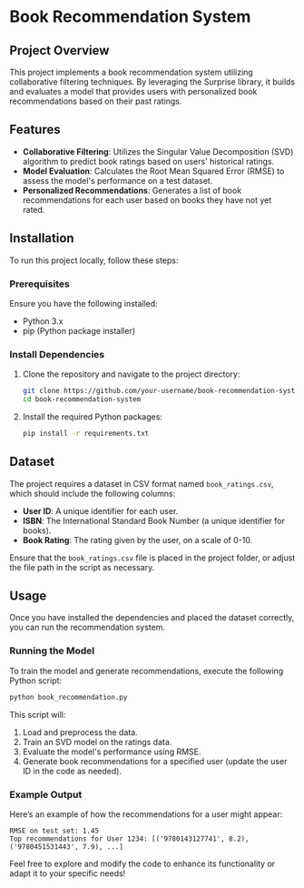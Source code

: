 # Book Recommendation System

## Project Overview

This project implements a book recommendation system utilizing collaborative filtering techniques. By leveraging the Surprise library, it builds and evaluates a model that provides users with personalized book recommendations based on their past ratings.

## Features

- **Collaborative Filtering**: Utilizes the Singular Value Decomposition (SVD) algorithm to predict book ratings based on users' historical ratings.
- **Model Evaluation**: Calculates the Root Mean Squared Error (RMSE) to assess the model's performance on a test dataset.
- **Personalized Recommendations**: Generates a list of book recommendations for each user based on books they have not yet rated.

## Installation

To run this project locally, follow these steps:

### Prerequisites

Ensure you have the following installed:

- Python 3.x
- pip (Python package installer)

### Install Dependencies

1. Clone the repository and navigate to the project directory:

   ```bash
   git clone https://github.com/your-username/book-recommendation-system.git
   cd book-recommendation-system
   ```

2. Install the required Python packages:

   ```bash
   pip install -r requirements.txt
   ```


## Dataset

The project requires a dataset in CSV format named `book_ratings.csv`, which should include the following columns:

- **User ID**: A unique identifier for each user.
- **ISBN**: The International Standard Book Number (a unique identifier for books).
- **Book Rating**: The rating given by the user, on a scale of 0-10.

Ensure that the `book_ratings.csv` file is placed in the project folder, or adjust the file path in the script as necessary.

## Usage

Once you have installed the dependencies and placed the dataset correctly, you can run the recommendation system.

### Running the Model

To train the model and generate recommendations, execute the following Python script:

```bash
python book_recommendation.py
```

This script will:

1. Load and preprocess the data.
2. Train an SVD model on the ratings data.
3. Evaluate the model's performance using RMSE.
4. Generate book recommendations for a specified user (update the user ID in the code as needed).

### Example Output

Here’s an example of how the recommendations for a user might appear:

```
RMSE on test set: 1.45
Top recommendations for User 1234: [('9780143127741', 8.2), ('9780451531443', 7.9), ...]
```

Feel free to explore and modify the code to enhance its functionality or adapt it to your specific needs!
